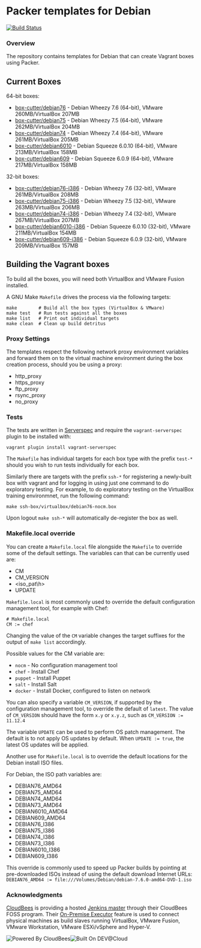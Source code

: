 # Packer templates for Debian
[![Build Status](https://box-cutter.ci.cloudbees.com/buildStatus/icon?job=debian-vm)](https://box-cutter.ci.cloudbees.com/job/debian-vm/) 

### Overview

The repository contains templates for Debian that can create Vagrant boxes
using Packer.

## Current Boxes

64-bit boxes:

* [box-cutter/debian76](https://vagrantcloud.com/box-cutter/debian76) - Debian Wheezy 7.6 (64-bit), VMware 260MB/VirtualBox 207MB
* [box-cutter/debian75](https://vagrantcloud.com/box-cutter/debian75) - Debian Wheezy 7.5 (64-bit), VMware 262MB/VirtualBox 204MB
* [box-cutter/debian74](https://vagrantcloud.com/box-cutter/debian74) - Debian Wheezy 7.4 (64-bit), VMware 261MB/VirtualBox 205MB
* [box-cutter/debian6010](https://vagrantcloud.com/box-cutter/debian6010) - Debian Squeeze 6.0.10 (64-bit), VMware 213MB/VirtualBox 158MB
* [box-cutter/debian609](https://vagrantcloud.com/box-cutter/debian609) - Debian Squeeze 6.0.9 (64-bit), VMware 217MB/VirtualBox 158MB

32-bit boxes:

* [box-cutter/debian76-i386](https://vagrantcloud.com/box-cutter/debian76-i386) - Debian Wheezy 7.6 (32-bit), VMware 261MB/VirtualBox 208MB
* [box-cutter/debian75-i386](https://vagrantcloud.com/box-cutter/debian75-i386) - Debian Wheezy 7.5 (32-bit), VMware 263MB/VirtualBox 206MB
* [box-cutter/debian74-i386](https://vagrantcloud.com/box-cutter/debian74-i386) - Debian Wheezy 7.4 (32-bit), VMware 267MB/VirtualBox 207MB
* [box-cutter/debian6010-i386](https://vagrantcloud.com/box-cutter/debian6010-i386) - Debian Squeeze 6.0.10 (32-bit), VMware 211MB/VirtualBox 154MB
* [box-cutter/debian609-i386](https://vagrantcloud.com/box-cutter/debian609-i386) - Debian Squeeze 6.0.9 (32-bit), VMware 209MB/VirtualBox 157MB

## Building the Vagrant boxes

To build all the boxes, you will need both VirtualBox and VMware Fusion installed.

A GNU Make `Makefile` drives the process via the following targets:

    make        # Build all the box types (VirtualBox & VMware)
    make test   # Run tests against all the boxes
    make list   # Print out individual targets
    make clean  # Clean up build detritus

### Proxy Settings

The templates respect the following network proxy environment variables
and forward them on to the virtual machine environment during the box creation
process, should you be using a proxy:

* http_proxy
* https_proxy
* ftp_proxy
* rsync_proxy
* no_proxy

### Tests

The tests are written in [Serverspec](http://serverspec.org) and require the
`vagrant-serverspec` plugin to be installed with:

    vagrant plugin install vagrant-serverspec
    
The `Makefile` has individual targets for each box type with the prefix
`test-*` should you wish to run tests individually for each box.

Similarly there are targets with the prefix `ssh-*` for registering a
newly-built box with vagrant and for logging in using just one command to
do exploratory testing.  For example, to do exploratory testing
on the VirtualBox training environmnet, run the following command:

    make ssh-box/virtualbox/debian76-nocm.box
    
Upon logout `make ssh-*` will automatically de-register the box as well.

### Makefile.local override

You can create a `Makefile.local` file alongside the `Makefile` to override
some of the default settings.  The variables can that can be currently
used are:

* CM
* CM_VERSION
* \<iso_pat\h>
* UPDATE

`Makefile.local` is most commonly used to override the default configuration
management tool, for example with Chef:

    # Makefile.local
    CM := chef

Changing the value of the `CM` variable changes the target suffixes for
the output of `make list` accordingly.

Possible values for the CM variable are:

* `nocm` - No configuration management tool
* `chef` - Install Chef
* `puppet` - Install Puppet
* `salt`  - Install Salt
* `docker` - Install Docker, configured to listen on network

You can also specify a variable `CM_VERSION`, if supported by the
configuration management tool, to override the default of `latest`.
The value of `CM_VERSION` should have the form `x.y` or `x.y.z`,
such as `CM_VERSION := 11.12.4`

The variable `UPDATE` can be used to perform OS patch management.  The
default is to not apply OS updates by default.  When `UPDATE := true`,
the latest OS updates will be applied.

Another use for `Makefile.local` is to override the default locations
for the Debian install ISO files.

For Debian, the ISO path variables are:

* DEBIAN76_AMD64
* DEBIAN75_AMD64
* DEBIAN74_AMD64
* DEBIAN73_AMD64
* DEBIAN6010_AMD64
* DEBIAN609_AMD64
* DEBIAN76_I386
* DEBIAN75_I386
* DEBIAN74_I386
* DEBIAN73_I386
* DEBIAN6010_I386
* DEBIAN609_I386

This override is commonly used to speed up Packer builds by
pointing at pre-downloaded ISOs instead of using the default
download Internet URLs:
`DEBIAN76_AMD64 := file:///Volumes/Debian/debian-7.6.0-amd64-DVD-1.iso`

### Acknowledgments

[CloudBees](http://www.cloudbees.com) is providing a hosted [Jenkins master](http://box-cutter.ci.cloudbees.com/) through their CloudBees FOSS program. Their [On-Premise Executor](https://developer.cloudbees.com/bin/view/DEV/On-Premise+Executors) feature is used to connect physical machines as build slaves running VirtualBox, VMware Fusion, VMware Workstation, VMware ESXi/vSphere and Hyper-V.

![Powered By CloudBees](http://www.cloudbees.com/sites/default/files/Button-Powered-by-CB.png "Powered By CloudBees")![Built On DEV@Cloud](http://www.cloudbees.com/sites/default/files/Button-Built-on-CB-1.png "Built On DEV@Cloud")
